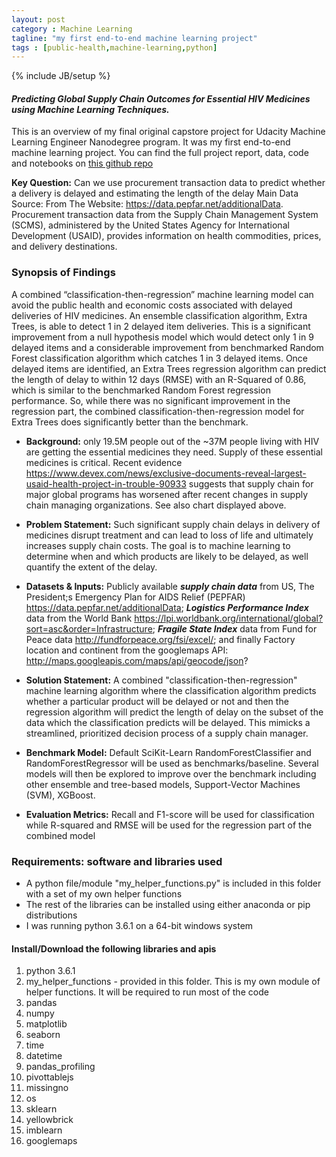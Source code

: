 ```yaml
---
layout: post
category : Machine Learning
tagline: "my first end-to-end machine learning project"
tags : [public-health,machine-learning,python]
---
```

{% include JB/setup %}



#### *Predicting Global Supply Chain Outcomes for Essential HIV Medicines using Machine Learning Techniques.*

This is an overview of my final original capstore project for Udacity Machine Learning Engineer Nanodegree program. It was my first end-to-end machine learning project. You can find the full project report, data, code and notebooks on <a href="https://github.com/tichmangono/capstone_project">this github repo</a>

**Key Question:** Can we use procurement transaction data to predict whether a delivery is delayed and estimating the length of the delay
Main Data Source: From The Website: https://data.pepfar.net/additionalData. Procurement transaction data from the Supply Chain Management System (SCMS), administered by the United States Agency for International Development (USAID), provides information on health commodities, prices, and delivery destinations.

### Synopsis of Findings
A combined “classification-then-regression” machine learning model can avoid the public health and economic costs associated with delayed deliveries of HIV medicines.
 An ensemble classification algorithm, Extra Trees, is able to detect 1 in 2 delayed item deliveries. This is a significant improvement from a null hypothesis model which would 
 detect only 1 in 9 delayed items and a considerable improvement from benchmarked Random Forest classification algorithm which catches 1 in 3 delayed items. Once delayed items are 
 identified, an Extra Trees regression algorithm can predict the length of delay to within 12 days (RMSE) with an R-Squared of 0.86, which is similar to the benchmarked Random Forest
 regression performance. So, while there was no significant improvement in the regression part, the combined classification-then-regression model for Extra Trees does significantly 
 better than the benchmark.

- **Background:** only 19.5M people out of the ~37M people living with HIV are getting the essential medicines they need. Supply of these essential medicines is critical. Recent evidence https://www.devex.com/news/exclusive-documents-reveal-largest-usaid-health-project-in-trouble-90933 suggests that supply chain for major global programs has worsened after recent changes in supply chain managing organizations. See also chart displayed above.  


- **Problem Statement:** Such significant supply chain delays in delivery of medicines disrupt treatment and can lead to loss of life and ultimately increases supply chain costs. The goal is to machine learning to determine when and which products are likely to be delayed, as well quantify the extent of the delay. 



- **Datasets & Inputs:** Publicly available ***supply chain data*** from US, The President;s Emergency Plan for AIDS Relief (PEPFAR) https://data.pepfar.net/additionalData; ***Logistics Performance Index*** data from the World Bank https://lpi.worldbank.org/international/global?sort=asc&order=Infrastructure;   ***Fragile State Index*** data from Fund for Peace data http://fundforpeace.org/fsi/excel/; and finally Factory location and continent from the googlemaps API: http://maps.googleapis.com/maps/api/geocode/json?



- **Solution Statement:** A combined "classification-then-regression" machine learning algorithm where the classification algorithm predicts whether a particular product will be delayed or not and then the regression algorithm will predict the length of delay on the subset of the data which the classification predicts will be delayed. This mimicks a streamlined, prioritized decision process of a supply chain manager. 



- **Benchmark Model:** Default SciKit-Learn RandomForestClassifier and RandomForestRegressor will be used as benchmarks/baseline. Several models will then be explored to improve over the benchmark including other ensemble and tree-based models, Support-Vector Machines (SVM), XGBoost.  



- **Evaluation Metrics:** Recall and F1-score will be used for classification while R-squared and RMSE will be used for the regression part of the combined model  



### Requirements: software and libraries used
- A python file/module "my_helper_functions.py" is included in this folder with a set of my own helper functions
- The rest of the libraries can be installed using either anaconda or pip distributions
- I was running python 3.6.1 on a 64-bit windows system

#### Install/Download the following libraries and apis 
1. python 3.6.1 
2. my_helper_functions - provided in this folder. This is my own module of helper functions. It will be required to run most of the code
3. pandas
4. numpy
5. matplotlib
6. seaborn
7. time
8. datetime
9. pandas_profiling
10. pivottablejs
11. missingno
12. os
13. sklearn
14. yellowbrick
15. imblearn
16. googlemaps